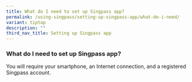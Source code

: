 ```yaml
---
title: What do I need to set up Singpass app?
permalink: /using-singpass/setting-up-singpass-app/what-do-i-need/
variant: tiptap
description: ""
third_nav_title: Setting up Singpass app
---
```

<h3>What do I need to set up Singpass app?</h3>
<p>You will require your smartphone, an Internet connection, and a registered
Singpass account.</p>